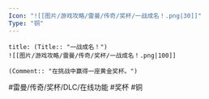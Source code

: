 ```yaml
---
Icon: "![[图片/游戏攻略/雷曼/传奇/奖杯/一战成名！.png|30]]"
Type: "铜"
---
```

```ad-common-bronze-trophy
title: (Title:: "一战成名！")
![[图片/游戏攻略/雷曼/传奇/奖杯/一战成名！.png|100]]

(Comment:: "在挑战中赢得一座黄金奖杯。")
```

#雷曼/传奇/奖杯/DLC/在线功能 #奖杯 #铜
